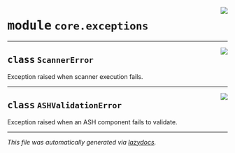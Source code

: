 <!-- markdownlint-disable -->

<a href="https://github.com/example/my-project/blob/main/src/automated_security_helper/core/exceptions.py#L0"><img align="right" style="float:right;" src="https://img.shields.io/badge/-source-cccccc?style=flat-square"></a>

# <kbd>module</kbd> `core.exceptions`






---

<a href="https://github.com/example/my-project/blob/main/src/automated_security_helper/core/exceptions.py#L1"><img align="right" style="float:right;" src="https://img.shields.io/badge/-source-cccccc?style=flat-square"></a>

## <kbd>class</kbd> `ScannerError`
Exception raised when scanner execution fails. 





---

<a href="https://github.com/example/my-project/blob/main/src/automated_security_helper/core/exceptions.py#L7"><img align="right" style="float:right;" src="https://img.shields.io/badge/-source-cccccc?style=flat-square"></a>

## <kbd>class</kbd> `ASHValidationError`
Exception raised when an ASH component fails to validate. 







---

_This file was automatically generated via [lazydocs](https://github.com/ml-tooling/lazydocs)._
